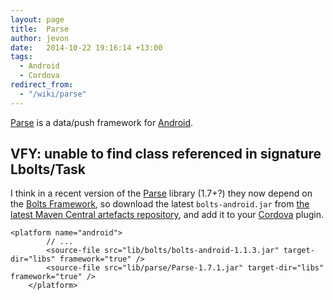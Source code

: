 ```yaml
---
layout: page
title:  Parse
author: jevon
date:   2014-10-22 19:16:14 +13:00
tags:
  - Android
  - Cordova
redirect_from:
  - "/wiki/parse"
---
```


[Parse](parse.md) is a data/push framework for [Android](android.md).

## VFY: unable to find class referenced in signature Lbolts/Task

I think in a recent version of the [Parse](parse.md) library (1.7+?) they now depend on the <a href="https://github.com/BoltsFramework/Bolts-Android">Bolts Framework</a>, so download the latest `bolts-android.jar` from <a href="https://github.com/BoltsFramework/Bolts-Android/releases">the latest Maven Central artefacts repository</a>, and add it to your [Cordova](cordova.md) plugin.

```
<platform name="android">
		// ...
		<source-file src="lib/bolts/bolts-android-1.1.3.jar" target-dir="libs" framework="true" />
		<source-file src="lib/parse/Parse-1.7.1.jar" target-dir="libs" framework="true" />
	</platform>
```
